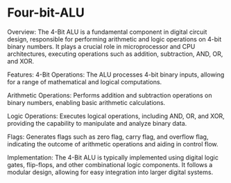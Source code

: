 # Four-bit-ALU
Overview:
The 4-Bit ALU is a fundamental component in digital circuit design, responsible for performing arithmetic and logic operations on 4-bit binary numbers. It plays a crucial role in microprocessor and CPU architectures, executing operations such as addition, subtraction, AND, OR, and XOR.

Features:
4-Bit Operations: The ALU processes 4-bit binary inputs, allowing for a range of mathematical and logical computations.

Arithmetic Operations: Performs addition and subtraction operations on binary numbers, enabling basic arithmetic calculations.

Logic Operations: Executes logical operations, including AND, OR, and XOR, providing the capability to manipulate and analyze binary data.

Flags: Generates flags such as zero flag, carry flag, and overflow flag, indicating the outcome of arithmetic operations and aiding in control flow.

Implementation:
The 4-Bit ALU is typically implemented using digital logic gates, flip-flops, and other combinational logic components. It follows a modular design, allowing for easy integration into larger digital systems.
